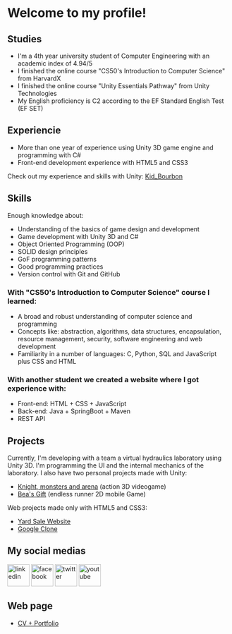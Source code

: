 # Welcome to my profile!

## Studies
- I'm a 4th year university student of Computer Engineering with an academic index of 4.94/5
- I finished the online course "CS50's Introduction to Computer Science" from HarvardX
- I finished the online course "Unity Essentials Pathway" from Unity Technologies
- My English proficiency is C2 according to the EF Standard English Test (EF SET)

## Experiencie
- More than one year of experience using Unity 3D game engine and programming with C#
- Front-end development experience with HTML5 and CSS3

Check out my experience and skills with Unity: [Kid_Bourbon](https://learn.unity.com/u/5fcac86aedbc2a0020b1f7a6?tab=profile)

## Skills
Enough knowledge about:
- Understanding of the basics of game design and development
- Game development with Unity 3D and C#
- Object Oriented Programming (OOP)
- SOLID design principles
- GoF programming patterns
- Good programming practices
- Version control with Git and GitHub

### With "CS50's Introduction to Computer Science" course I learned:
- A broad and robust understanding of computer science and programming
- Concepts like: abstraction, algorithms, data structures, encapsulation, resource management, security, software engineering and web development
- Familiarity in a number of languages: C, Python, SQL and JavaScript plus CSS and HTML

### With another student we created a website where I got experience with:
- Front-end: HTML + CSS + JavaScript
- Back-end: Java + SpringBoot + Maven
- REST API
 
## Projects
Currently, I'm developing with a team a virtual hydraulics laboratory using Unity 3D. I'm programming the UI and the internal mechanics of the laboratory. I also have two personal projects made with Unity:
- [Knight, monsters and arena](https://github.com/KidBourbon/knight-monsters-arena) (action 3D videogame)
- [Bea's Gift](https://github.com/KidBourbon/bea-gift) (endless runner 2D mobile Game)

Web projects made only with HTML5 and CSS3:
- [Yard Sale Website](https://github.com/KidBourbon/yard-sale-website)
- [Google Clone](https://github.com/KidBourbon/google-clone)

## My social medias
<a href="https://www.linkedin.com/in/leonardo-collazo-klenina" target="_blank"> <img src="https://img.icons8.com/fluency/48/linkedin.png" alt="linkedin" width="50" height="50"/></a>
<a href="https://www.facebook.com/leonardo.collazo.klenina" target="_blank"> <img src="https://img.icons8.com/fluency/48/facebook-new.png" alt="facebook" width="50" height="50"/></a>
<a href="https://twitter.com/KidBourbon6" target="_blank"> <img src="https://img.icons8.com/fluency/48/twitter.png" alt="twitter" width="50" height="50"/></a>
<a href="https://www.youtube.com/channel/UCUVv_L27fI0xbvdScYOGm2A" target="_blank"> <img src="https://img.icons8.com/3d-fluency/94/youtube-play.png" alt="youtube" width="50" height="50"/></a>

## Web page
- [CV + Portfolio](https://kidbourbon.github.io/KidBourbon/)
